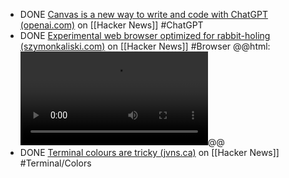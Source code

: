 - DONE [Canvas is a new way to write and code with ChatGPT (openai.com)](https://news.ycombinator.com/item?id=41732634) on [[Hacker News]] #ChatGPT
- DONE [Experimental web browser optimized for rabbit-holing (szymonkaliski.com)](https://news.ycombinator.com/item?id=41738502) on [[Hacker News]] #Browser
  @@html: <video src="https://szymonkaliski.com/newsletter/2022-01-03-q4-2021/cartographist.mp4" controls></video>@@
- DONE [Terminal colours are tricky (jvns.ca)](https://news.ycombinator.com/item?id=41727971) on [[Hacker News]] #Terminal/Colors